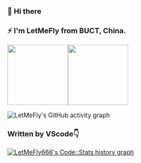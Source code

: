 ### 👋 Hi there 
### ⚡ I'm LetMeFly from BUCT, China.

<!--
**LetMeFly666/LetMeFly666** is a ✨ _special_ ✨ repository because its `README.md` (this file) appears on your GitHub profile.

Here are some ideas to get you started:

- 🔭 I’m currently working on ...
- 🌱 I’m currently learning ...
- 👯 I’m looking to collaborate on ...
- 🤔 I’m looking for help with ...
- 💬 Ask me about ...
- 📫 How to reach me: ...
- 😄 Pronouns: ...
- ⚡ Fun fact: ...
-->

<!-- 金色提交数据 -->
<img align="" height="137px" src="https://github-readme-stats.vercel.app/api?username=LetMeFly666&hide_title=true&hide_border=true&show_icons=true&include_all_commits=true&line_height=21&bg_color=0,EC6C6C,FFD479,FFFC79,73FA79&theme=graywhite&locale=cn" /><img align="" height="137px" src="https://github-readme-stats.vercel.app/api/top-langs/?username=LetMeFly666&hide_title=true&hide_border=true&layout=compact&bg_color=0,73FA79,73FDFF,D783FF&theme=graywhite&locale=cn" />

![LetMeFly's GitHub activity graph](https://activity-graph.herokuapp.com/graph?username=LetMeFly666&bg_color=ffffff&line=000000&point=9e4c98)

### Written by VScode👇
<!-- 编码时长统计表 -->
<a href="https://codestats.net/users/LetMeFly">
  <img src='https://codestats-readme.wegfan.cn/history-graph/LetMeFly?width=600&height=300&timezone=08:00&max_languages=9&language_colors=["3e4053","f15854","5da5da","faa43a","60bd68","f17cb0","b2912f","decf3f","b276b2","808080"]' alt="LetMeFly666's Code::Stats history graph" />
</a>

<!-- 黑色仓库引导 -->
<!--
<p width="100%" align="center">
  <a align="left" href="https://github.com/LetMeFly666/various" title="various"><img align="left" height="115" src="https://github-readme-stats.vercel.app/api/pin/?username=LetMeFly666&repo=various&theme=gotham"></a><a align="right" href="https://github.com/LetMeFly666/LetMeFly666" title="For Readme.md"><img align="right" height="115" src="https://github-readme-stats.vercel.app/api/pin/?username=LetMeFly666&repo=LetMeFly666&theme=gotham"></a>
</p>
-->

